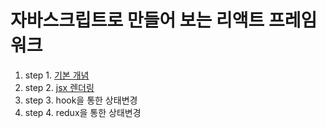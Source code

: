 # 자바스크립트로 만들어 보는 리액트 프레임워크

1. step 1. [기본 개념](https://bgpark.tistory.com/166)
2. step 2. [jsx 렌더링](https://bgpark.tistory.com/167)
3. step 3. hook을 통한 상태변경
4. step 4. redux을 통한 상태변경